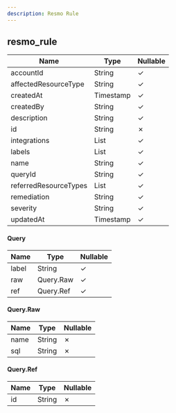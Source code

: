 ```yaml
---
description: Resmo Rule
---
```

resmo_rule
----------

| **Name**              | **Type**     | **Nullable** |
| --------------------- | ------------ | ------------ |
| accountId             | String       | &check;      |
| affectedResourceType  | String       | &check;      |
| createdAt             | Timestamp    | &check;      |
| createdBy             | String       | &check;      |
| description           | String       | &check;      |
| id                    | String       | &cross;      |
| integrations          | List<String> | &check;      |
| labels                | List<String> | &check;      |
| name                  | String       | &check;      |
| queryId               | String       | &check;      |
| referredResourceTypes | List<String> | &check;      |
| remediation           | String       | &check;      |
| severity              | String       | &check;      |
| updatedAt             | Timestamp    | &check;      |

#### Query
| **Name** | **Type**  | **Nullable** |
| -------- | --------- | ------------ |
| label    | String    | &check;      |
| raw      | Query.Raw | &check;      |
| ref      | Query.Ref | &check;      |

#### Query.Raw
| **Name** | **Type** | **Nullable** |
| -------- | -------- | ------------ |
| name     | String   | &cross;      |
| sql      | String   | &cross;      |

#### Query.Ref
| **Name** | **Type** | **Nullable** |
| -------- | -------- | ------------ |
| id       | String   | &cross;      |
